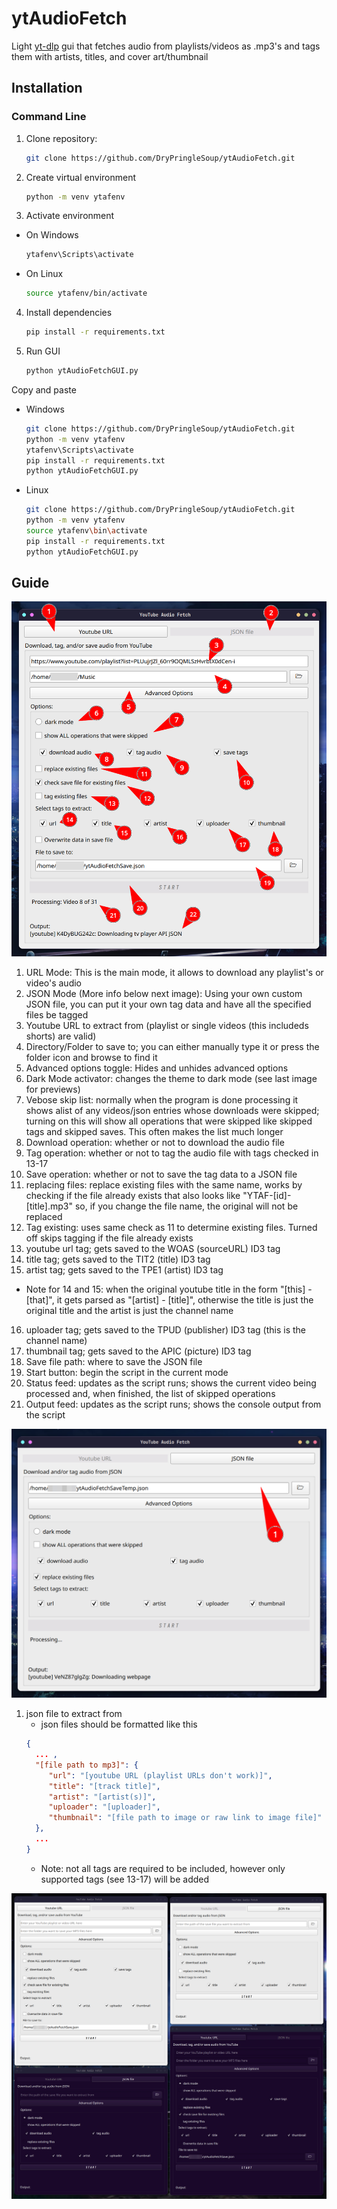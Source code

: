 # ytAudioFetch
Light [yt-dlp](https://github.com/yt-dlp/yt-dlp) gui that fetches audio from playlists/videos as .mp3's and tags them with artists, titles, and cover art/thumbnail

## Installation
### Command Line
1. Clone repository:
   ```bash
   git clone https://github.com/DryPringleSoup/ytAudioFetch.git
   ```

2. Create virtual environment
   ```bash
   python -m venv ytafenv
   ```
3. Activate environment
  - On Windows
     ```bash
     ytafenv\Scripts\activate
     ```
  - On Linux
     ```bash
     source ytafenv/bin/activate
     ```

4. Install dependencies
   ```bash
   pip install -r requirements.txt
   ```

5. Run GUI
   ```bash
   python ytAudioFetchGUI.py
   ```

Copy and paste
- Windows
    ```bash
    git clone https://github.com/DryPringleSoup/ytAudioFetch.git
    python -m venv ytafenv
    ytafenv\Scripts\activate
    pip install -r requirements.txt
    python ytAudioFetchGUI.py
    ```

- Linux
    ```bash
    git clone https://github.com/DryPringleSoup/ytAudioFetch.git
    python -m venv ytafenv
    source ytafenv\bin\activate
    pip install -r requirements.txt
    python ytAudioFetchGUI.py
    ```

## Guide
![labelled url mode](URLmodeLabelled.png)
1. URL Mode: This is the main mode, it allows to download any playlist's or video's audio
2. JSON Mode (More info below next image): Using your own custom JSON file, you can put it your own tag data and have all the specified files be tagged
3. Youtube URL to extract from (playlist or single videos (this includeds shorts) are valid)
4. Directory/Folder to save to; you can either manually type it or press the folder icon and browse to find it
5. Advanced options toggle: Hides and unhides advanced options
6. Dark Mode activator: changes the theme to dark mode (see last image for previews)
7. Vebose skip list: normally when the program is done processing it shows alist of any videos/json entries whose downloads were skipped; turning on this will show all operations that were skipped like skipped tags and skipped saves. This often makes the list much longer
8. Download operation: whether or not to download the audio file
9. Tag operation: whether or not to tag the audio file with tags checked in 13-17
10. Save operation: whether or not to save the tag data to a JSON file
11. replacing files: replace existing files with the same name, works by checking if the file already exists that also looks like "YTAF-[id]-[title].mp3" so, if you change the file name, the original will not be replaced
12. Tag existing: uses same check as 11 to determine existing files. Turned off skips tagging if the file already exists
13. youtube url tag; gets saved to the WOAS (sourceURL) ID3 tag
14. title tag; gets saved to the TIT2 (title) ID3 tag
15. artist tag; gets saved to the TPE1 (artist) ID3 tag
   - Note for 14 and 15: when the original youtube title in the form "[this] - [that]", it gets parsed as "[artist] - [title]", otherwise the title is just the original title and the artist is just the channel name
16. uploader tag; gets saved to the TPUD (publisher) ID3 tag (this is the channel name)
17. thumbnail tag; gets saved to the APIC (picture) ID3 tag
18. Save file path: where to save the JSON file
19. Start button: begin the script in the current mode
20. Status feed: updates as the script runs; shows the current video being processed and, when finished, the list of skipped operations
21. Output feed: updates as the script runs; shows the console output from the script

![labelled json mode](JSONmodeLabelled.png)
1. json file to extract from
   - json files should be formatted like this
    ```json
    {
      ... ,
      "[file path to mp3]": {
         "url": "[youtube URL (playlist URLs don't work)]",
         "title": "[track title]",
         "artist": "[artist(s)]",
         "uploader": "[uploader]",
         "thumbnail": "[file path to image or raw link to image file]"
      },
      ...
    }
    ```
   - Note: not all tags are required to be included, however only supported tags (see 13-17) will be added


![app previews](allLooks.png)
